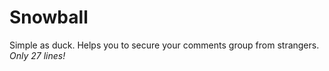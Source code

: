 # Snowball

Simple as duck. Helps you to secure your comments group from strangers. *Only 27 lines!*
